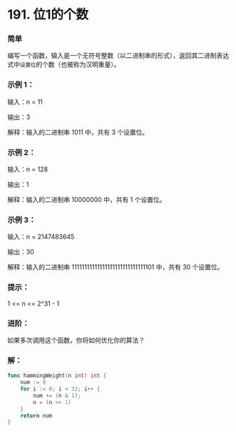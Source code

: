 # 191. 位1的个数

### 简单

编写一个函数，输入是一个无符号整数（以二进制串的形式），返回其二进制表达式中`设置位`的个数（也被称为汉明重量）。

### 示例 1：

输入：n = 11

输出：3

解释：输入的二进制串 1011 中，共有 3 个设置位。

### 示例 2：

输入：n = 128

输出：1

解释：输入的二进制串 10000000 中，共有 1 个设置位。

### 示例 3：

输入：n = 2147483645

输出：30

解释：输入的二进制串 11111111111111111111111111111101 中，共有 30 个设置位。

### 提示：

1 <= n <= 2^31 - 1

### 进阶：

如果多次调用这个函数，你将如何优化你的算法？

### 解：

```go
func hammingWeight(n int) int {
    num := 0
	for i := 0; i < 32; i++ {
		num += (n & 1);
		n = (n >> 1)
	}
	return num
}
```